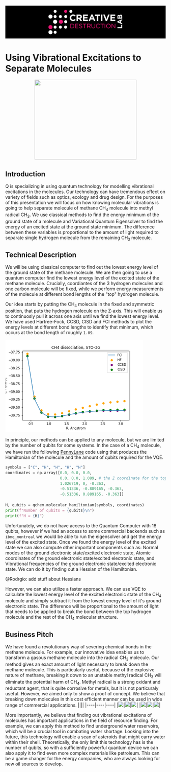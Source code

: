 ![CDL 2020 Cohort Project](../figures/CDL_logo.jpg)
# Using Vibrational Excitations to Separate Molecules

<p align="center">
  <img height=250 width=320 src="https://lh3.googleusercontent.com/proxy/VR-QHyYQf8z2JKChe0SMfZuBj0BZBRDEQh1sOK8vPVJqGLBBKLVM0GIzGSHTvcvshWPO0chq3Jx1jABJ_LxownQAnJ7a6C-8QrSS">
 </p> 


## Introduction

Q is specializing in using quantum technology for modelling vibrational excitations in the molecules. Our technology can have tremendous effect on variety of fields such as optics, ecology and drug design. For the purposes of this presentation we will focus on how knowing molecular vibrations is going to help separate  molecule of methane CH<sub>4</sub> molecule into methyl radical CH<sub>3</sub>. We use classical methods to find the energy minimum of the ground state of a molecule and Variational Quantum Eigensolver to find the energy of an excited state at the ground state minimum. The difference between these variables is proportional to the amount of light required to separate single hydrogen molecule from the remaining CH<sub>3</sub> molecule. 

## Technical Description

We will be using classical computer to find out the lowest energy level of the ground state of the methane molecule. We are then going to use a quantum computer find the lowest energy level of the excited state of the methane molecule. Crucially, coordiantes of the 3 hydrogen molecules and one carbon molecule will be fixed, while we perform energy measurements of the molecule at different bond lengths of the "top" hydrogen molecule. 

Our idea starts by putting the CH<sub>4</sub> molecule in the fixed and symmetric position, that puts the hydrogen molecule on the Z-axis. This will enable us to continuosly pull it across one axis until we find the lowest energy level. We have used Hartree-Fock, CCSD, CISD and FCI methods to plot the energy levels at different bond lengths to identify that minimum, which occurs at the bond length of roughly `1.09`.

<img src = "./business_proposal/ch4_dissociation.png"> </img>

In principle, our methods can be applied to any molecule, but we are limited by the number of qubits for some systems. In the case of a CH<sub>4</sub> molecule, we have run the following [PennyLane](https://pennylane.ai/) code using that produces the Hamiltonian of the molecule and the amount of qubits required for the VQE.

```py
symbols = ["C", "H", "H", "H", "H"]
coordinates = np.array([0.0, 0.0, 0.0, 
                        0.0, 0.0, 1.089, # the Z coordinate for the top hydrogen molecule determined from classical methods
                        1.026719, 0, -0.363, 
                        -0.51336, -0.889165, -0.363, 
                        -0.51336, 0.889165, -0.363])

H, qubits = qchem.molecular_hamiltonian(symbols, coordinates) 
print(f"Number of qubits = {qubits}\n")
print(f"H = {H}")
```

Unfortunately, we do not have access to the Quantum Computer with 18 qubits, however if we had an access to some commercial backends such as `ibmq_montreal` we would be able to run the eigensolver and get the energy level of the excited state. Once we found the energy level of the excited state we can also compute other important components such as: Normal modes of the ground electronic state/excited electronic state, Atomic coordinates of the ground electronic state/excited electronic state, and Vibrational frequencies of the ground electronic state/excited electronic state. We can do it by finding out a Hessian of the Hamiltonian.

@Rodrgio: add stuff about Hessians

However, we can also utilize a faster approach. We can use VQE to calculate the lowest energy level of the excited electronic state of the CH<sub>4</sub> molecule and simply subtract it from the lowest energy level of it's ground electronic state. The difference will be proportional to the amount of light that needs to be applied to break the bond between the top hydrogen molecule and the rest of the CH<sub>4</sub> molecular structure.

## Business Pitch
We have found a revolutionary way of severing chemical bonds in the methane molecule. For example, our innovative idea enables us to transform a gasous methane molecule into the radical CH<sub>3</sub> molecule. Our method gives an exact amount of light necessary to break down the methane molecule. This is particularly useful, because of the explosive nature of methane, breaking it down to an unstable methyl radical CH<sub>3</sub> will eliminate the potential harm of CH<sub>4</sub>. Methyl radical is a strong oxidant and reductant agent, that is quite corrosive for metals, but it is not particuraly useful. However, we aimed only to show a proof of concept. We believe that breaking down molecules in this cost efficient manner can be used in wide range of commercial applications. 
||||
|----|----|----|
|<img src="https://upload.wikimedia.org/wikipedia/commons/0/0e/Symmetrical_stretching.gif"></img>|<img src="https://upload.wikimedia.org/wikipedia/commons/0/0c/Asymmetrical_stretching.gif"></img>|<img src="https://upload.wikimedia.org/wikipedia/commons/6/60/Scissoring.gif"></img>|
|<img src="https://upload.wikimedia.org/wikipedia/commons/1/14/Modo_rotacao.gif"></img>|<img src="https://upload.wikimedia.org/wikipedia/commons/8/84/Wagging.gif"></img>|<img src="https://upload.wikimedia.org/wikipedia/commons/4/40/Twisting.gif"></img>|

More importantly, we believe that finding out vibrational excitations of molecules has important applications in the field of resource finding. For example, we can apply this method to find underground water reservoirs, which will be a crucial tool in combating water shortage. Looking into the future, this technology will enable a scan of asteroids that might carry water within their shell. Theoretically, the only limit this technology has is the number of qubits, so with a sufficiently powerful quantum device we can also apply it to find even more complex materials like petroleum. This can be a game changer for the energy companies, who are always looking for new oil sources to develop.  

